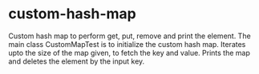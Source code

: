 # custom-hash-map
Custom hash map to perform get, put, remove and print the element.
The main class CustomMapTest is to initialize the custom hash map. Iterates upto the size of the map given, to fetch the key and value.
Prints the map and deletes the element by the input key.
